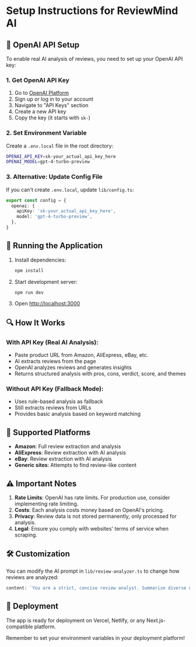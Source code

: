 # Setup Instructions for ReviewMind AI

## 🔑 OpenAI API Setup

To enable real AI analysis of reviews, you need to set up your OpenAI API key:

### 1. Get OpenAI API Key
1. Go to [OpenAI Platform](https://platform.openai.com/)
2. Sign up or log in to your account
3. Navigate to "API Keys" section
4. Create a new API key
5. Copy the key (it starts with `sk-`)

### 2. Set Environment Variable
Create a `.env.local` file in the root directory:

```bash
OPENAI_API_KEY=sk-your_actual_api_key_here
OPENAI_MODEL=gpt-4-turbo-preview
```

### 3. Alternative: Update Config File
If you can't create `.env.local`, update `lib/config.ts`:

```typescript
export const config = {
  openai: {
    apiKey: 'sk-your_actual_api_key_here',
    model: 'gpt-4-turbo-preview',
  },
}
```

## 🚀 Running the Application

1. Install dependencies:
   ```bash
   npm install
   ```

2. Start development server:
   ```bash
   npm run dev
   ```

3. Open [http://localhost:3000](http://localhost:3000)

## 🔍 How It Works

### With API Key (Real AI Analysis):
- Paste product URL from Amazon, AliExpress, eBay, etc.
- AI extracts reviews from the page
- OpenAI analyzes reviews and generates insights
- Returns structured analysis with pros, cons, verdict, score, and themes

### Without API Key (Fallback Mode):
- Uses rule-based analysis as fallback
- Still extracts reviews from URLs
- Provides basic analysis based on keyword matching

## 📱 Supported Platforms

- **Amazon**: Full review extraction and analysis
- **AliExpress**: Review extraction with AI analysis
- **eBay**: Review extraction with AI analysis
- **Generic sites**: Attempts to find review-like content

## ⚠️ Important Notes

1. **Rate Limits**: OpenAI has rate limits. For production use, consider implementing rate limiting.
2. **Costs**: Each analysis costs money based on OpenAI's pricing.
3. **Privacy**: Review data is not stored permanently, only processed for analysis.
4. **Legal**: Ensure you comply with websites' terms of service when scraping.

## 🛠️ Customization

You can modify the AI prompt in `lib/review-analyzer.ts` to change how reviews are analyzed:

```typescript
content: `You are a strict, concise review analyst. Summarize diverse user reviews into balanced Pros, Cons, Verdict, Score (1–5, one decimal), and 3–5 recurring Themes. Penalize patterns like 'fake/damaged', 'battery issues', 'fit/size'. Be specific, avoid hype, cite no brands unless present.`
```

## 🚀 Deployment

The app is ready for deployment on Vercel, Netlify, or any Next.js-compatible platform.

Remember to set your environment variables in your deployment platform! 